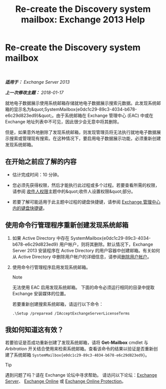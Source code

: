 ﻿---
title: 'Re-create the Discovery system mailbox: Exchange 2013 Help'
TOCTitle: Re-create the Discovery system mailbox
ms:assetid: 5ae8426b-5661-4ecb-99c4-cdd342107fb1
ms:mtpsurl: https://technet.microsoft.com/zh-cn/library/Gg588318(v=EXCHG.150)
ms:contentKeyID: 50490637
ms.date: 05/21/2018
mtps_version: v=EXCHG.150
ms.translationtype: MT
---

# Re-create the Discovery system mailbox

 

_**适用于：** Exchange Server 2013_

_**上一次修改主题：** 2018-01-17_

就地电子数据展示使用系统邮箱存储就地电子数据展示搜索元数据。此发现系统邮箱的显示名为\&quot;SystemMailbox{e0dc1c29-89c3-4034-b678-e6c29d823ed9}\&quot;。由于系统邮箱在 Exchange 管理中心 (EAC) 中或在 Exchange 地址列表中不可见，因此很少会无意中将其删除。

但是，如果意外地删除了发现系统邮箱，则发现管理员将无法执行就地电子数据展示搜索或管理现有搜索。在这种情况下，要启用电子数据展示功能，必须重新创建发现系统邮箱。

## 在开始之前应了解的内容

  - 估计完成时间：10 分钟。

  - 您必须先获得权限，然后才能执行此过程或多个过程。若要查看所需的权限，请参阅 [收件人权限](recipients-permissions-exchange-2013-help.md)主题中的\&quot;收件人设置权限\&quot;部分。

  - 若要了解可能适用于此主题中过程的键盘快捷键，请参阅 [Exchange 管理中心内的键盘快捷键](keyboard-shortcuts-in-the-exchange-admin-center-exchange-online-protection-help.md)。

## 使用命令行管理程序重新创建发现系统邮箱

1.  如果 Active Directory 中存在 SystemMailbox{e0dc1c29-89c3-4034-b678-e6c29d823ed9} 用户帐户，则将其删除。默认情况下，Exchange Server 2013 安装程序在 Active Directory 的用户容器中创建邮箱。有关如何从 Active Directory 中删除用户帐户的详细信息，请参阅[删除用户帐户](https://go.microsoft.com/fwlink/p/?linkid=215850)。

2.  使用命令行管理程序启用发现系统邮箱。
    
    > [!NOTE]  
    > 无法使用 EAC 启用发现系统邮箱。
    > 下面的命令必须运行相同的目录中提取 Exchange 安装媒体的位置。
    
    若要重新创建搜索系统邮箱，请运行以下命令：
    
        .\Setup /preparead /IAcceptExchangeServerLicenseTerms

## 我如何知道这有效？

若要验证是否成功重新创建了发现系统邮箱，请将 **Get-Mailbox** cmdlet 与 *Arbitration* 开关结合使用来检索系统邮箱。查看该命令的结果以验证是否重新创建了系统邮箱 `SystemMailbox{e0dc1c29-89c3-4034-b678-e6c29d823ed9}`。

> [!TIP]  
> 遇到问题了吗？请在 Exchange 论坛中寻求帮助。 请访问以下论坛：<a href="https://go.microsoft.com/fwlink/p/?linkid=60612">Exchange Server</a>、 <a href="https://go.microsoft.com/fwlink/p/?linkid=267542">Exchange Online</a> 或 <a href="https://go.microsoft.com/fwlink/p/?linkid=285351">Exchange Online Protection</a>。

